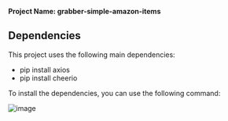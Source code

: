 **Project Name: grabber-simple-amazon-items**

## Dependencies

This project uses the following main dependencies:

- pip install axios
- pip install cheerio
  
To install the dependencies, you can use the following command:

![image](https://github.com/MohannaNabhan/grabber-simple-amazon-items/assets/97565183/d00b05ee-9b46-47f6-8d2c-3e3809b4e9f1)
